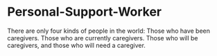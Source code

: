 # Personal-Support-Worker
There are only four kinds of people in the world: Those who have been caregivers. Those who are currently caregivers. Those who will be caregivers, and those who will need a caregiver.
